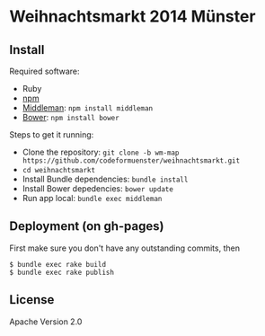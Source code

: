 # Weihnachtsmarkt 2014 Münster


## Install

Required software:
* Ruby
* [npm](https://www.npmjs.org/)
* [Middleman](http://middlemanapp.com/basics/getting-started/): ```npm install middleman```
* [Bower](http://bower.io/): ```npm install bower```

Steps to get it running:
* Clone the repository: ```git clone -b wm-map https://github.com/codeformuenster/weihnachtsmarkt.git```
* ```cd weihnachtsmarkt```
* Install Bundle dependencies: ```bundle install```
* Install Bower depedencies: ```bower update```
* Run app local: ```bundle exec middleman```

## Deployment (on gh-pages)

First make sure you don't have any outstanding commits, then

	$ bundle exec rake build
	$ bundle exec rake publish

## License

Apache Version 2.0
